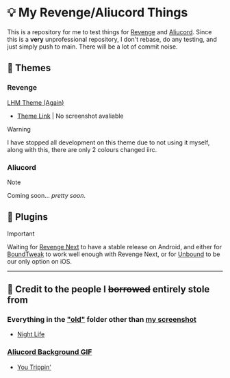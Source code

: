 # 💡 My Revenge/Aliucord Things
This is a repository for me to test things for [Revenge](https://github.com/revenge-mod) and [Aliucord](https://github.com/Aliucord).
Since this is a **very** unprofessional repository, I don't rebase, do any testing, and just simply push to main. There will be a lot of commit noise.

## 🎨 Themes
### Revenge
[LHM Theme (Again)](https://github.com/adevdoingdevthings/revenge-things/blob/main/LHM.json)
* [Theme Link](https://raw.githubusercontent.com/adevdoingdevthings/revenge-things/refs/heads/main/LHM.json) | No screenshot avaliable
> [!WARNING]
> I have stopped all development on this theme due to not using it myself, along with this, there are only 2 colours changed iirc.
### Aliucord
> [!NOTE]
> Coming soon... _pretty soon_.

## 🔌 Plugins
> [!IMPORTANT]
> Waiting for [Revenge Next](https://github.com/revenge-mod/revenge-bundle-next) to have a stable release on Android, and either for [BoundTweak](https://github.com/CloudySnowX/BoundTweak) to work well enough with Revenge Next, or for [Unbound](https://github.com/unbound-app) to be our only option on iOS.
------
## 📃 Credit to the people I ~~borrowed~~ entirely stole from
### Everything in the ["old"](https://github.com/adevdoingdevthings/revenge-things/tree/main/old) folder other than [my screenshot](https://github.com/adevdoingdevthings/revenge-things/blob/main/old/Screenshot_20240302-093609.png)
* [Night Life](https://github.com/S9Teen/Discord-Theme-Night-Life)
### [Aliucord Background GIF](https://github.com/adevdoingdevthings/revenge-things/blob/main/aliucord_bg.gif)
* [You Trippin'](https://raw.githubusercontent.com/rickdtc/Aliurcord-themes/refs/heads/main/Transparent.json)
